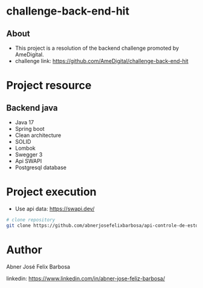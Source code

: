 # challenge-back-end-hit

## About

- This project is a resolution of the backend challenge promoted by AmeDigital.
- challenge link: https://github.com/AmeDigital/challenge-back-end-hit

# Project resource

## Backend java

- Java 17
- Spring boot
- Clean architecture
- SOLID
- Lombok
- Swegger 3
- Api SWAPI
- Postgresql database

# Project execution

- Use api data: https://swapi.dev/

```bash
# clone repository
git clone https://github.com/abnerjosefelixbarbosa/api-controle-de-estoque.git
```

# Author

Abner José Felix Barbosa

linkedin: https://www.linkedin.com/in/abner-jose-feliz-barbosa/
